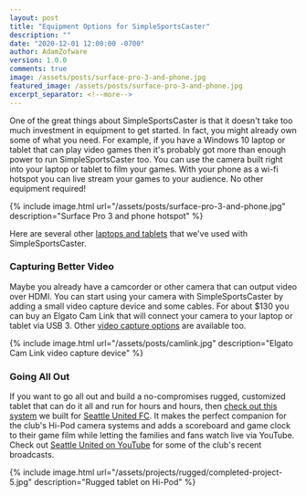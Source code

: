 ```yaml
---
layout: post
title: "Equipment Options for SimpleSportsCaster"
description: ""
date: "2020-12-01 12:00:00 -0700"
author: AdamZofware
version: 1.0.0
comments: true
image: /assets/posts/surface-pro-3-and-phone.jpg
featured_image: /assets/posts/surface-pro-3-and-phone.jpg
excerpt_separator: <!--more-->
---
```


One of the great things about SimpleSportsCaster is that it doesn't take too much investment in equipment to get started. In fact, you might already own some of what you need. For example, if you have a Windows 10 laptop or tablet that can play video games then it's probably got more than enough power to run SimpleSportsCaster too. You can use the camera built right into your laptop or tablet to film your games. With your phone as a wi-fi hotspot you can live stream your games to your audience. No other equipment required!

<!--more-->

{% include image.html url="/assets/posts/surface-pro-3-and-phone.jpg" description="Surface Pro 3 and phone hotspot" %}

Here are several other [laptops and tablets](/help/machines) that we've used with SimpleSportsCaster.

### Capturing Better Video

Maybe you already have a camcorder or other camera that can output video over HDMI. You can start using your camera with SimpleSportsCaster by adding a small video capture device and some cables. For about $130 you can buy an Elgato Cam Link that will connect your camera to your laptop or tablet via USB 3. Other [video capture options](/help/capture-devices) are available too.

{% include image.html url="/assets/posts/camlink.jpg" description="Elgato Cam Link video capture device" %}

### Going All Out

If you want to go all out and build a no-compromises rugged, customized tablet that can do it all and run for hours and hours, then [check out this system](/project/rugged-tablet) we built for [Seattle United FC](https://www.seattleunited.com). It makes the perfect companion for the club's Hi-Pod camera systems and adds a scoreboard and game clock to their game film while letting the families and fans watch live via YouTube. Check out [Seattle United on YouTube](http://video.seattleunited.soccer) for some of the club's recent broadcasts.

{% include image.html url="/assets/projects/rugged/completed-project-5.jpg" description="Rugged tablet on Hi-Pod" %}

